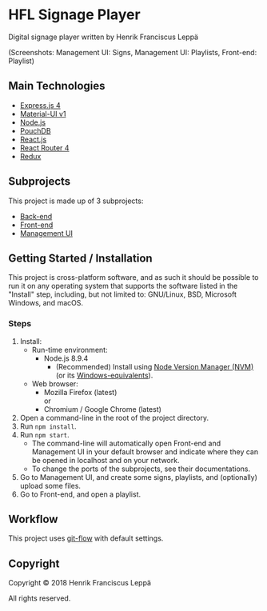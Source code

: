 HFL Signage Player
==================

Digital signage player written by Henrik Franciscus Leppä

(Screenshots: Management UI: Signs, Management UI: Playlists, Front-end:
Playlist)


Main Technologies
-----------------

- [Express.js 4](https://expressjs.com/)
- [Material-UI v1](https://material-ui-next.com/)
- [Node.js](https://nodejs.org/)
- [PouchDB](https://pouchdb.com/)
- [React.js](https://reactjs.org/)
- [React Router 4](https://github.com/ReactTraining/react-router)
- [Redux](https://redux.js.org/)


Subprojects
-----------

This project is made up of 3 subprojects:
- [Back-end](./back-end/)
- [Front-end](./front-end/)
- [Management UI](./management-ui/)


Getting Started / Installation
------------------------------

This project is cross-platform software, and as such it should be possible to
run it on any operating system that supports the software listed in the
"Install" step, including, but not limited to: GNU/Linux, BSD, Microsoft
Windows, and macOS.

### Steps

1. Install:
   - Run-time environment:
     - Node.js 8.9.4
       - (Recommended) Install using [Node Version Manager (NVM)] (or its
         [Windows-equivalents]).
   - Web browser:
     - Mozilla Firefox (latest) \
       or
     - Chromium / Google Chrome (latest)
2. Open a command-line in the root of the project directory.
3. Run `npm install`.
4. Run `npm start`.
   - The command-line will automatically open Front-end and Management UI in
     your default browser and indicate where they can be opened in localhost and
     on your network.
   - To change the ports of the subprojects, see their documentations.
5. Go to Management UI, and create some signs, playlists, and (optionally)
   upload some files.
6. Go to Front-end, and open a playlist.


Workflow
--------

This project uses [git-flow] with default settings.


Copyright
---------

Copyright © 2018 Henrik Franciscus Leppä

All rights reserved.


[Node Version Manager (NVM)]: https://github.com/creationix/nvm
[Windows-equivalents]: https://github.com/creationix/nvm#important-notes
[git-flow]: https://github.com/nvie/gitflow
[Node.js installation]: https://nodejs.org/en/download/package-manager/#debian-and-ubuntu-based-linux-distributions

